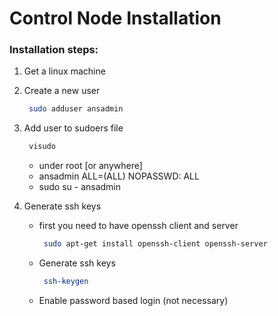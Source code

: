 # Control Node Installation
### Installation steps:

1. Get a linux machine
2. Create a new user
   ```sh
    sudo adduser ansadmin
   ```
3. Add user to sudoers file 
   ```sh
    visudo
   ```
   - under root [or anywhere] 
   - ansadmin ALL=(ALL) NOPASSWD: ALL 
   - sudo su - ansadmin 
   
   
   
4. Generate ssh keys 
   - first you need to have openssh client and server
      ```sh
       sudo apt-get install openssh-client openssh-server
      ```
   - Generate ssh keys 
      ```sh
       ssh-keygen 
      ```
   - Enable password based login (not necessary) 
